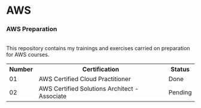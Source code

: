 # AWS
<h3>AWS Preparation</h3> <br>
This repository contains my trainings and exercises carried on preparation for AWS courses.
<table>
  <tr>
    <th>Number</th>
    <th>Certification</th>
    <th>Status</th>
  </tr>
  
  <tr>
    <td>01</td>
    <td>AWS Certified Cloud Practitioner</td>
    <td>Done</td>
  </tr>
    <tr>
    <td>02</td>
    <td>AWS Certified Solutions Architect - Associate</td>
    <td>Pending</td>
  </tr>
</table> 

